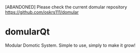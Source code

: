 [ABANDONED] Please check the current domular repository https://github.com/oskrs111/domular
# domularQt
Modular Domotic System. Simple to use, simply to make it grow!
